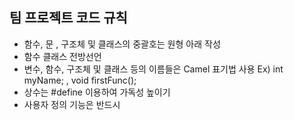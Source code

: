 ## 팀 프로젝트 코드 규칙

+ 함수, 문 , 구조체 및 클래스의 중괄호는 원형 아래 작성
+ 함수 클래스 전방선언
+ 변수, 함수, 구조체 및 클래스 등의 이름들은 Camel 표기법 사용 
Ex) int myName; , void firstFunc();
+ 상수는 #define 이용하여 가독성 높이기
+ 사용자 정의 기능은 반드시 
